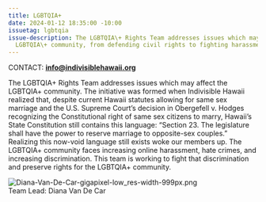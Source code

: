 ```yaml
---
title: LGBTQIA+
date: 2024-01-12 18:35:00 -10:00
issuetag: lgbtqia
issue-description: The LGBTQIA\+ Rights Team addresses issues which may affect the
  LGBTQIA\+ community, from defending civil rights to fighting harassment and discrimination.
---
```


CONTACT: **[info@indivisiblehawaii.org](mailto:info@indivisiblehawaii.org)**

The LGBTQIA\+ Rights Team addresses issues which may affect the LGBTQIA\+ community. The initiative was formed when Indivisible Hawaii realized that, despite current Hawaii statutes allowing for same sex marriage and the U.S. Supreme Court’s decision in Obergefell v. Hodges recognizing the Constitutional right of same sex citizens to marry, Hawaii’s State Constitution still contains this language: “Section 23. The legislature shall have the power to reserve marriage to opposite-sex couples.” Realizing this now-void language still exists woke our members up. The LGBTQIA\+ community faces increasing online harassment, hate crimes, and increasing discrimination. This team is working to fight that discrimination and preserve rights for the LGBTQIA\+ community.

![Diana-Van-De-Car-gigapixel-low_res-width-999px.png](/uploads/Diana-Van-De-Car-gigapixel-low_res-width-999px.png)\
Team Lead: Diana Van De Car